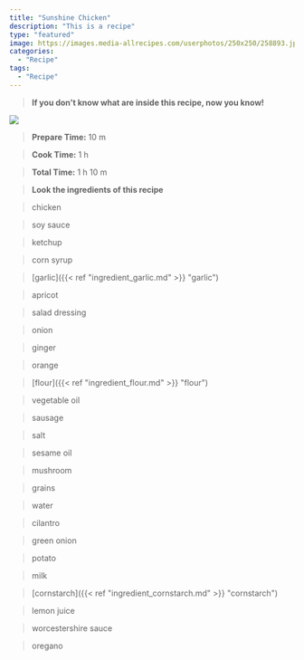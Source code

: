 ```yaml
---
title: "Sunshine Chicken"
description: "This is a recipe"
type: "featured"
image: https://images.media-allrecipes.com/userphotos/250x250/258893.jpg
categories: 
  - "Recipe"
tags: 
  - "Recipe"
---
```



>**If you don't know what are inside this recipe, now you know!**

![](../images/Recipes-Banner.jpg)
> **Prepare Time:** 10 m


> **Cook Time:** 1 h


> **Total Time:** 1 h 10 m

> **Look the ingredients of this recipe**

> chicken

> soy sauce

> ketchup

> corn syrup

> [garlic]({{< ref "ingredient_garlic.md" >}} "garlic")

> apricot

> salad dressing

> onion

> ginger

> orange

> [flour]({{< ref "ingredient_flour.md" >}} "flour")

> vegetable oil

> sausage

> salt

> sesame oil

> mushroom

> grains

> water

> cilantro

> green onion

> potato

> milk

> [cornstarch]({{< ref "ingredient_cornstarch.md" >}} "cornstarch")

> lemon juice

> worcestershire sauce

> oregano

